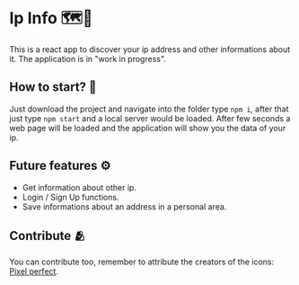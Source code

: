 # Ip Info 🗺️🔎

This is a react app to discover your ip address and other informations about it.
The application is in "work in progress".

## How to start? 🚩

Just download the project and navigate into the folder type `npm i`, after that just type `npm start` and a local server would be loaded. After few seconds a web page will be loaded and the application will show you the data of your ip.

## Future features ⚙️

- Get information about other ip.
- Login / Sign Up functions.
- Save informations about an address in a personal area.

## Contribute 🫂

You can contribute too, remember to attribute the creators of the icons: [Pixel perfect](www.flaticon.com).
